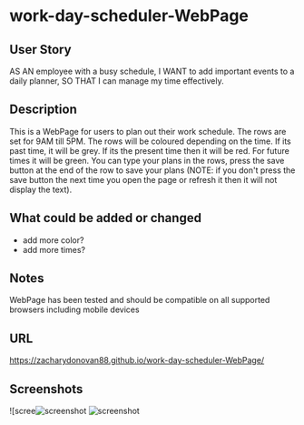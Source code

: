 # work-day-scheduler-WebPage

## User Story
AS AN employee with a busy schedule, 
I WANT to add important events to a daily planner,
SO THAT I can manage my time effectively.

## Description
This is a WebPage for users to plan out their work schedule. The rows are set for 9AM till 5PM.
The rows will be coloured depending on the time. If its past time, it will be grey. 
If its the present time then it will be red. For future times it will be green. You can type your 
plans in the rows, press the save button at the end of the row to save your plans (NOTE: if you don't
press the save button the next time you open the page or refresh it then it will not display the text). 

## What could be added or changed
- add more color?
- add more times?

## Notes
WebPage has been tested and should be compatible on all supported browsers including mobile devices

## URL
https://zacharydonovan88.github.io/work-day-scheduler-WebPage/

## Screenshots
![scree![screenshot](https://user-images.githubusercontent.com/109838413/194850044-b78ffe45-c8bc-4709-ada0-8441168fabce.PNG)
![screenshot](https://user-images.githubusercontent.com/109838413/194850095-ba3016d7-c7a7-45b7-9c88-62f646ad15a2.PNG)


